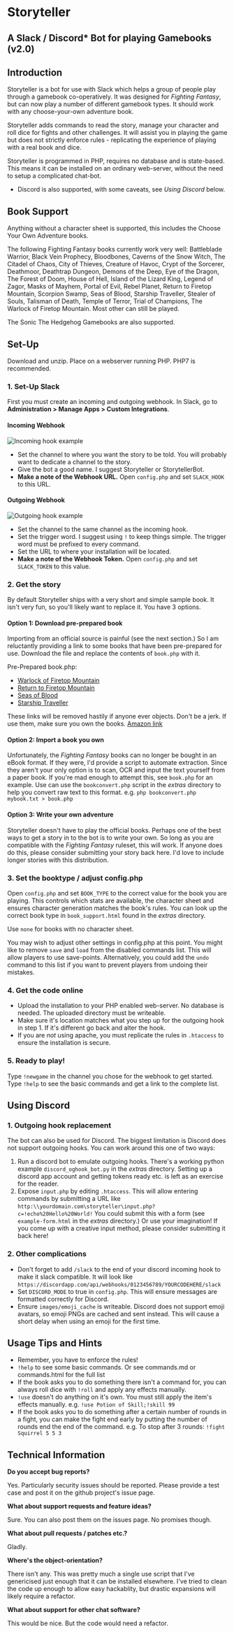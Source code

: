 # Storyteller
## A Slack / Discord* Bot for playing Gamebooks (v2.0)

## Introduction
Storyteller is a bot for use with Slack which helps a group of people play through a gamebook co-operatively. It was designed for _Fighting Fantasy_, but can now play a number of different gamebook types. It should work with any choose-your-own adventure book.

Storyteller adds commands to read the story, manage your character and roll dice for fights and other challenges. It will assist you in playing the game but does not strictly enforce rules - replicating the experience of playing with a real book and dice.

Storyteller is programmed in PHP, requires no database and is state-based. This means it can be installed on an ordinary web-server, without the need to setup a complicated chat-bot.

* Discord is also supported, with some caveats, see *Using Discord* below.

## Book Support

Anything without a character sheet is supported, this includes the Choose Your Own Adventure books.

The following Fighting Fantasy books currently work very well: Battleblade Warrior, Black Vein Prophecy, Bloodbones, Caverns of the Snow Witch, The Citadel of Chaos, City of Thieves, Creature of Havoc, Crypt of the Sorcerer, Deathmoor, Deathtrap Dungeon, Demons of the Deep, Eye of the Dragon, The Forest of Doom, House of Hell, Island of the Lizard King, Legend of Zagor, Masks of Mayhem, Portal of Evil, Rebel Planet, Return to Firetop Mountain, Scorpion Swamp, Seas of Blood, Starship Traveller, Stealer of Souls, Talisman of Death, Temple of Terror, Trial of Champions, The Warlock of Firetop Mountain. Most other can still be played.

The Sonic The Hedgehog Gamebooks are also supported.

## Set-Up
Download and unzip. Place on a webserver running PHP. PHP7 is recommended.

### 1. Set-Up Slack
First you must create an incoming and outgoing webhook. In Slack, go to **Administration > Manage Apps > Custom Integrations**.

#### Incoming Webhook
![Incoming hook example](../master/extras/slack_incoming_hook_example.jpg)

- Set the channel to where you want the story to be told. You will probably want to dedicate a channel to the story.
- Give the bot a good name. I suggest Storyteller or StorytellerBot.
- **Make a note of the Webhook URL.** Open `config.php` and set `SLACK_HOOK` to this URL.

#### Outgoing Webhook
![Outgoing hook example](../master/extras/slack_outgoing_hook_example.jpg)

- Set the channel to the same channel as the incoming hook.
- Set the trigger word. I suggest using `!` to keep things simple. The trigger word must be prefixed to every command.
- Set the URL to where your installation will be located.
- **Make a note of the Webhook Token.** Open `config.php` and set `SLACK_TOKEN` to this value.

### 2. Get the story
By default Storyteller ships with a very short and simple sample book. It isn't very fun, so you'll likely want to replace it. You have 3 options.

#### Option 1: Download pre-prepared book
Importing from an official source is painful (see the next section.) So I am reluctantly providing a link to some books that have been pre-prepared for use. Download the file and replace the contents of `book.php` with it.

Pre-Prepared book.php:
- [Warlock of Firetop Mountain](https://pastebin.com/raw/vWWTeMFj)
- [Return to Firetop Mountain](https://pastebin.com/raw/7gFq1WTW)
- [Seas of Blood](https://pastebin.com/raw/Y4t3V1kq)
- [Starship Traveller](https://pastebin.com/raw/wxi722M5)

These links will be removed hastily if anyone ever objects. Don't be a jerk. If use them, make sure you own the books. [Amazon link](http://www.amazon.com/s?url=search-alias%3Daps&field-keywords=fighting+fantasy)

#### Option 2: Import a book you own
Unfortunately, the _Fighting Fantasy_ books can no longer be bought in an eBook format. If they were, I'd provide a script to automate extraction. Since they aren't your only option is to scan, OCR and input the text yourself from a paper book. If you're mad enough to attempt this, see `book.php` for an example. Use can use the `bookconvert.php` script in the *extras* directory to help you convert raw text to this format. e.g. `php bookconvert.php mybook.txt > book.php`

#### Option 3: Write your own adventure
Storyteller doesn't have to play the official books. Perhaps one of the best ways to get a story in to the bot is to write your own. So long as you are compatible with the _Fighting Fantasy_ ruleset, this will work. If anyone does do this, please consider submitting your story back here. I'd love to include longer stories with this distribution.

### 3. Set the booktype / adjust config.php
Open `config.php` and set `BOOK_TYPE` to the correct value for the book you are playing. This controls which stats are available, the character sheet and ensures character generation matches the book's rules. You can look up the correct book type in `book_support.html` found in the *extras* directory.

Use `none` for books with no character sheet.

You may wish to adjust other settings in config.php at this point. You might like to remove `save` and `load` from the disabled commands list. This will allow players to use save-points. Alternatively, you could add the `undo` command to this list if you want to prevent players from undoing their mistakes.

### 4. Get the code online
- Upload the installation to your PHP enabled web-server. No database is needed. The uploaded directory must be writeable.
- Make sure it's location matches what you step up for the outgoing hook in step 1. If it's different go back and alter the hook.
- If you are _not_ using apache, you must replicate the rules in `.htaccess` to ensure the installation is secure.

### 5. Ready to play!
Type `!newgame` in the channel you chose for the webhook to get started. Type `!help` to see the basic commands and get a link to the complete list.

## Using Discord

### 1. Outgoing hook replacement
The bot can also be used for Discord. The biggest limitation is Discord does not support outgoing hooks. You can work around this one of two ways:
1. Run a discord bot to emulate outgoing hooks. There's a working python example `discord_oghook_bot.py` in the *extras* directory. Setting up a discord app account and getting tokens ready etc. is left as an exercise for the reader.
2. Expose `input.php` by editing `.htaccess`. This will allow entering commands by submitting a URL like `http:\\yourdomain.com\storyteller\input.php?c=!echo%20Hello%20World!` You could submit this with a form (see `example-form.html` in the *extras* directory.) Or use your imagination!
If you come up with a creative input method, please consider submitting it back here!

### 2. Other complications
- Don't forget to add `/slack` to the end of your discord incoming hook to make it slack compatible. It will look like `https://discordapp.com/api/webhooks/0123456789/YOURCODEHERE/slack`
- Set `DISCORD_MODE` to true in `config.php`. This will ensure messages are formatted correctly for Discord.
- Ensure `images/emoji_cache` is writeable. Discord does not support emoji avatars, so emoji PNGs are cached and sent instead. This will cause a short delay when using an emoji for the first time.

## Usage Tips and Hints
- Remember, you have to enforce the rules!
- `!help` to see some basic commands. Or see commands.md or commands.html for the full list
- If the book asks you to do something there isn't a command for, you can always roll dice with `!roll` and apply any effects manually.
- `!use` doesn't do anything on it's own. You must still apply the item's effects manually. e.g. `!use Potion of Skill;!skill 99`
- If the book asks you to do something after a certain number of rounds in a fight, you can make the fight end early by putting the number of rounds end the end of the command. e.g. To stop after 3 rounds: `!fight Squirrel 5 5 3`

## Technical Information
**Do you accept bug reports?**

Yes. Particularly security issues should be reported. Please provide a test case and post it on the github project's issue page.

**What about support requests and feature ideas?**

Sure. You can also post them on the issues page. No promises though.

**What about pull requests / patches etc.?**

Gladly.

**Where's the object-orientation?**

There isn't any. This was pretty much a single use script that I've genericised just enough that it can be installed elsewhere. I've tried to clean the code up enough to allow easy hackablity, but drastic expansions will likely require a refactor.

**What about support for other chat software?**

This would be nice. But the code would need a refactor.
